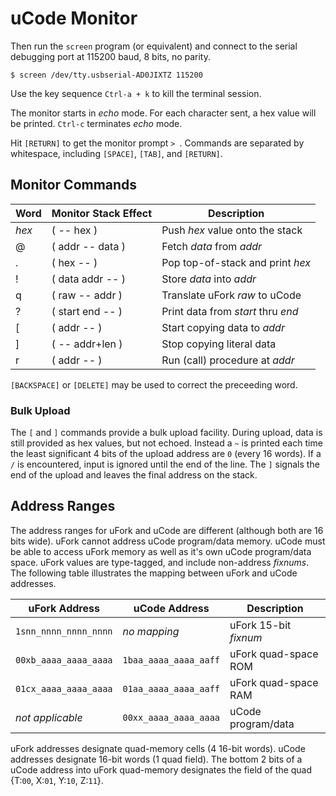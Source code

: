 # uCode Monitor

Then run the `screen` program (or equivalent)
and connect to the serial debugging port
at 115200 baud, 8 bits, no parity.

    $ screen /dev/tty.usbserial-AD0JIXTZ 115200

Use the key sequence `Ctrl-a + k` to kill the terminal session.

The monitor starts in _echo_ mode.
For each character sent,
a hex value will be printed.
`Ctrl-c` terminates _echo_ mode.

Hit `[RETURN]` to get the monitor prompt `> `.
Commands are separated by whitespace,
including `[SPACE]`, `[TAB]`, and `[RETURN]`.

## Monitor Commands

Word    | Monitor Stack Effect      | Description
--------|---------------------------|-----------------------------------
_hex_   | ( -- hex )                | Push _hex_ value onto the stack
@       | ( addr -- data )          | Fetch _data_ from _addr_
.       | ( hex -- )                | Pop top-of-stack and print _hex_
!       | ( data addr -- )          | Store _data_ into _addr_
q       | ( raw -- addr )           | Translate uFork _raw_ to uCode
?       | ( start end -- )          | Print data from _start_ thru _end_
[       | ( addr -- )               | Start copying data to _addr_
]       | ( -- addr+len )           | Stop copying literal data
r       | ( addr -- )               | Run (call) procedure at _addr_

`[BACKSPACE]` or `[DELETE]` may be used
to correct the preceeding word.

### Bulk Upload

The `[` and `]` commands provide a bulk upload facility.
During upload, data is still provided as hex values, but not echoed.
Instead a `~` is printed each time
the least significant 4 bits of the upload address are `0`
(every 16 words).
If a `/` is encountered, input is ignored until the end of the line.
The `]` signals the end of the upload
and leaves the final address on the stack.

## Address Ranges

The address ranges for uFork and uCode are different
(although both are 16 bits wide).
uFork cannot address uCode program/data memory.
uCode must be able to access uFork memory
as well as it's own uCode program/data space.
uFork values are type-tagged,
and include non-address _fixnums_.
The following table illustrates the mapping
between uFork and uCode addresses.

uFork Address           | uCode Address         | Description
------------------------|-----------------------|------------------------
`1snn_nnnn_nnnn_nnnn`   | _no mapping_          | uFork 15-bit _fixnum_
`00xb_aaaa_aaaa_aaaa`   | `1baa_aaaa_aaaa_aaff` | uFork quad-space ROM
`01cx_aaaa_aaaa_aaaa`   | `01aa_aaaa_aaaa_aaff` | uFork quad-space RAM
_not applicable_        | `00xx_aaaa_aaaa_aaaa` | uCode program/data

uFork addresses designate quad-memory cells (4 16-bit words).
uCode addresses designate 16-bit words (1 quad field).
The bottom 2 bits of a uCode address into uFork quad-memory
designates the field of the quad
{T:`00`, X:`01`, Y:`10`, Z:`11`}.
